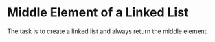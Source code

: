 # Middle Element of a Linked List

The task is to create a linked list and always return the middle element.
